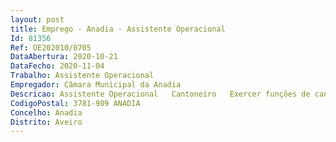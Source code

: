 ```yaml
--- 
layout: post
title: Emprego - Anadia - Assistente Operacional
Id: 81356
Ref: OE202010/0705
DataAbertura: 2020-10-21
DataFecho: 2020-11-04
Trabalho: Assistente Operacional
Empregador: Câmara Municipal da Anadia
Descricao: Assistente Operacional   Cantoneiro   Exercer funções de cantoneiro, nomeadamente proceder à vigilância, conservação e limpeza de vias municipais. Executar pequenas reparações e desimpedir os acessos. Limpar valetas, compor bermas, desobstruir aquedutos e sistemas de drenagem de águas pluviais. Compor pavimentos, efetuando reparações de calcetamento. Executar corte de árvores existentes nas bermas das estradas.
CodigoPostal: 3781-909 ANADIA
Concelho: Anadia
Distrito: Aveiro
--- 
```

